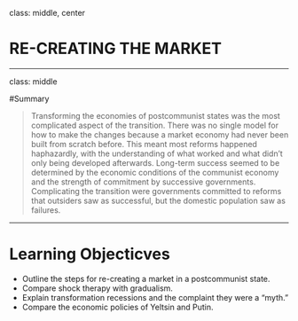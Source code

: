 class: middle, center

# RE-CREATING THE MARKET

---

class: middle

#Summary

>Transforming the economies of postcommunist states was the most complicated aspect of the transition. There was no single model for how to make the changes because a market economy had never been built from scratch before. This meant most reforms happened haphazardly, with the understanding of what worked and what didn’t only being developed afterwards. Long-term success seemed to be determined by the economic conditions of the communist economy and the strength of commitment by successive governments. Complicating the transition were governments committed to reforms that outsiders saw as successful, but the domestic population saw as failures. 

---

# Learning Objecticves

* Outline the steps for re-creating a market in a postcommunist state.
* Compare shock therapy with gradualism.
* Explain transformation recessions and the complaint they were a “myth.”
* Compare the economic policies of Yeltsin and Putin.
